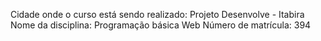 Cidade onde o curso está sendo realizado: Projeto Desenvolve - Itabira
Nome da disciplina: Programação básica Web
Número de matrícula: 394

